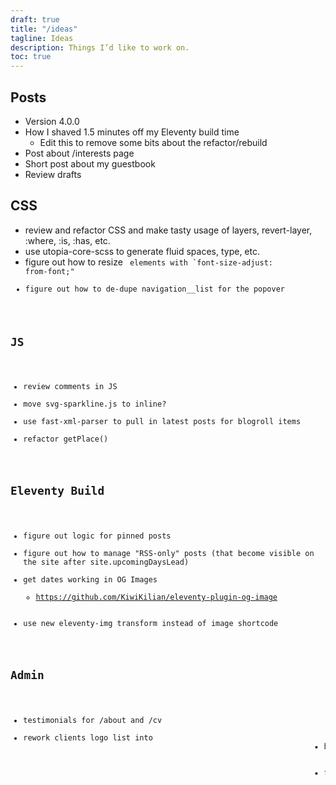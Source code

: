 ```yaml
---
draft: true
title: "/ideas"
tagline: Ideas
description: Things I’d like to work on.
toc: true
---
```


## Posts

- Version 4.0.0
- How I shaved 1.5 minutes off my Eleventy build time
    - Edit this to remove some bits about the refactor/rebuild
- Post about /interests page
- Short post about my guestbook
- Review drafts

## CSS

- review and refactor CSS and make tasty usage of layers, revert-layer, :where, :is, :has, etc.
- use utopia-core-scss to generate fluid spaces, type, etc.
- figure out how to resize <code> elements with `font-size-adjust: from-font;"
- figure out how to de-dupe navigation__list for the popover

## JS

- review comments in JS
- move svg-sparkline.js to inline?
- use fast-xml-parser to pull in latest posts for blogroll items
- refactor getPlace()

## Eleventy Build

- figure out logic for pinned posts
- figure out how to manage "RSS-only" posts (that become visible on the site after site.upcomingDaysLead)
- get dates working in OG Images
    - https://github.com/KiwiKilian/eleventy-plugin-og-image
- use new eleventy-img transform instead of image shortcode

## Admin

- testimonials for /about and /cv
- rework clients logo list into <marquee>
- build a /now page that shows:
    - near-upcoming events
    - reviews (books, games, etc?) that don't yet have a review (i.e. are currently being read/played/etc.)
- finish transcript for "Middle Out in CSS"

